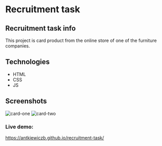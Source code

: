 # Recruitment task

## Recruitment task info 

This project is card product from the online store of one of the furniture companies.

## Technologies
* HTML
* CSS
* JS

## Screenshots
![card-one](https://user-images.githubusercontent.com/108093631/200963919-dba3ddc6-33e3-4eb5-b4b6-b353d9a68885.png)
![card-two](https://user-images.githubusercontent.com/108093631/200964182-663b316a-d1b8-4d1f-8c13-30f2650b27d1.png)

### Live demo:

https://antkiewiczb.github.io/recruitment-task/

